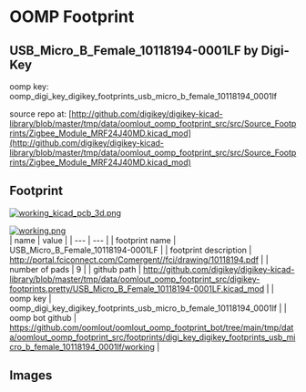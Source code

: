 # OOMP Footprint  
## USB_Micro_B_Female_10118194-0001LF  by Digi-Key  
  
oomp key: oomp_digi_key_digikey_footprints_usb_micro_b_female_10118194_0001lf  
  
source repo at: [http://github.com/digikey/digikey-kicad-library/blob/master/tmp/data/oomlout_oomp_footprint_src/src/Source_Footprints/Zigbee_Module_MRF24J40MD.kicad_mod](http://github.com/digikey/digikey-kicad-library/blob/master/tmp/data/oomlout_oomp_footprint_src/src/Source_Footprints/Zigbee_Module_MRF24J40MD.kicad_mod)  
## Footprint  
  
[![working_kicad_pcb_3d.png](working_kicad_pcb_3d_600.png)](working_kicad_pcb_3d.png)  
  
[![working.png](working_600.png)](working.png)  
| name | value | 
| --- | --- | 
| footprint name | USB_Micro_B_Female_10118194-0001LF | 
| footprint description | http://portal.fciconnect.com/Comergent//fci/drawing/10118194.pdf | 
| number of pads | 9 | 
| github path | http://github.com/digikey/digikey-kicad-library/blob/master/tmp/data/oomlout_oomp_footprint_src/digikey-footprints.pretty/USB_Micro_B_Female_10118194-0001LF.kicad_mod | 
| oomp key | oomp_digi_key_digikey_footprints_usb_micro_b_female_10118194_0001lf | 
| oomp bot github | https://github.com/oomlout/oomlout_oomp_footprint_bot/tree/main/tmp/data/oomlout_oomp_footprint_src/footprints/digi_key_digikey_footprints_usb_micro_b_female_10118194_0001lf/working | 
## Images  
